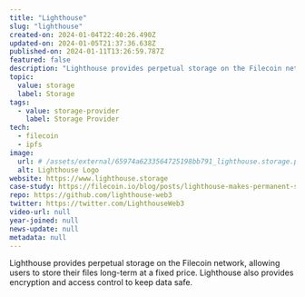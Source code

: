 ```yaml
---
title: "Lighthouse"
slug: "lighthouse"
created-on: 2024-01-04T22:40:26.490Z
updated-on: 2024-01-05T21:37:36.638Z
published-on: 2024-01-11T13:26:59.787Z
featured: false
description: "Lighthouse provides perpetual storage on the Filecoin network, allowing users to store their files long-term at a fixed price."
topic:
  value: storage
  label: Storage
tags:
  - value: storage-provider
    label: Storage Provider
tech:
  - filecoin
  - ipfs
image:
  url: # /assets/external/65974a6233564725198bb791_lighthouse.storage.png
  alt: Lighthouse Logo
website: https://www.lighthouse.storage
case-study: https://filecoin.io/blog/posts/lighthouse-makes-permanent-storage-on-filecoin-easy-and-affordable/
repo: https://github.com/lighthouse-web3
twitter: https://twitter.com/LighthouseWeb3
video-url: null
year-joined: null
news-update: null
metadata: null
---
```


Lighthouse provides perpetual storage on the Filecoin network, allowing users to store their files long-term at a fixed price. Lighthouse also provides encryption and access control to keep data safe.
